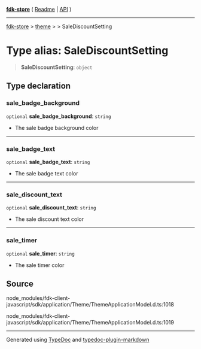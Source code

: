 [**fdk-store**](../../../README.md) ( [Readme](../../../README.md) \| [API](../../../API.md) )

---

[fdk-store](../../../API.md) > [theme](../../README.md) > [<internal>](../README.md) > SaleDiscountSetting

# Type alias: SaleDiscountSetting

> **SaleDiscountSetting**: `object`

## Type declaration

### sale_badge_background

`optional` **sale_badge_background**: `string`

- The sale badge background color

---

### sale_badge_text

`optional` **sale_badge_text**: `string`

- The sale badge text color

---

### sale_discount_text

`optional` **sale_discount_text**: `string`

- The sale discount text color

---

### sale_timer

`optional` **sale_timer**: `string`

- The sale timer color

## Source

node_modules/fdk-client-javascript/sdk/application/Theme/ThemeApplicationModel.d.ts:1018

node_modules/fdk-client-javascript/sdk/application/Theme/ThemeApplicationModel.d.ts:1019

---

Generated using [TypeDoc](https://typedoc.org/) and [typedoc-plugin-markdown](https://www.npmjs.com/package/typedoc-plugin-markdown)
